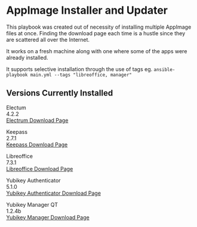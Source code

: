 # AppImage Installer and Updater

This playbook was created out of necessity of installing multiple AppImage files at once.
Finding the download page each time is a hustle since they are scattered all over the Internet.

It works on a fresh machine along with one where some of the apps were already installed.

It supports selective installation through the use of tags eg. `ansible-playbook main.yml --tags "libreoffice, manager"`

## Versions Currently Installed

Electum \
4.2.2 \
[Electrum Download Page](https://electrum.org/#download)

Keepass \
2.7.1 \
[Keepass Download Page](https://keepassxc.org/download/#linux)

Libreoffice \
7.3.1 \
[Libreoffice Download Page](https://libreoffice.soluzioniopen.com/)

Yubikey Authenticator \
5.1.0 \
[Yubikey Authenticator Download Page](https://developers.yubico.com/yubioath-desktop/Releases/)

Yubikey Manager QT \
1.2.4b \
[Yubikey Manager Download Page](https://developers.yubico.com/yubikey-manager-qt/Releases/)
